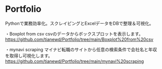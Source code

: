 # Portfolio
Pythonで業務効率化。スクレイピングとExcelデータをDBで整理＆可視化。

・Boxplot from csv
csvのデータからボックスプロットを表示します。
https://github.com/tianewd/Portfolio/tree/main/Boxplot%20from%20csv

・mynavi scraping
マイナビ転職のサイトから任意の検索条件で会社名と年収を取得し可視化します。
https://github.com/tianewd/Portfolio/tree/main/mynavi%20scraping
